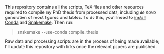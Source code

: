 This repository contains all the scripts, TeX files and other resources required to 
compile my PhD thesis from processed data, including *de novo* generation of most
figures and tables. To do this, you'll need to [install Conda][] and [Snakemake][]. Then run:

> snakemake --use-conda compile_thesis

[install Conda]: https://docs.conda.io/projects/conda/en/latest/user-guide/install/index.html
[Snakemake]: https://snakemake.readthedocs.io/en/stable/getting_started/installation.html

Raw data and processing scripts are in the process of being made available; I'll update this
repository with links once the relevant papers are published.
